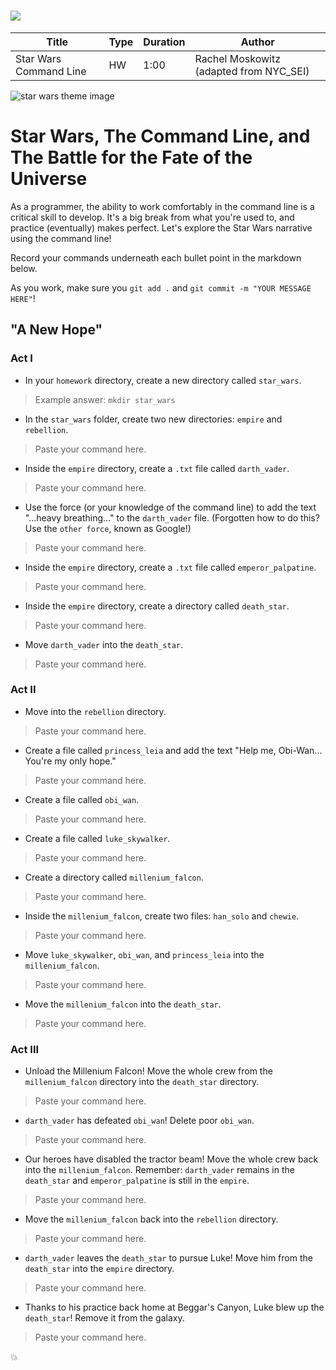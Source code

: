 # ![](https://ga-dash.s3.amazonaws.com/production/assets/logo-9f88ae6c9c3871690e33280fcf557f33.png)

| Title | Type | Duration | Author |
| -- | -- | -- | -- |
| Star Wars Command Line | HW | 1:00 | Rachel Moskowitz (adapted from NYC_SEI) |


![star wars theme image](https://i.ytimg.com/vi/SBW95uQM45U/hqdefault.jpg)

# Star Wars, The Command Line, and The Battle for the Fate of the Universe

As a programmer, the ability to work comfortably in the command line is a critical skill to develop. It's a big break from what you're used to, and practice (eventually) makes perfect. Let's explore the Star Wars narrative using the command line!

Record your commands underneath each bullet point in the markdown below.

As you work, make sure you `git add .` and `git commit -m "YOUR MESSAGE HERE"`!

## "A New Hope"
### Act I

* In your `homework` directory, create a new directory called `star_wars`.

> Example answer: `mkdir star_wars`

* In the `star_wars` folder, create two new directories: `empire` and `rebellion`.
> Paste your command here.

* Inside the `empire` directory, create a `.txt` file called `darth_vader`.
> Paste your command here.

* Use the force (or your knowledge of the command line) to add the text "...heavy breathing..." to the `darth_vader` file. (Forgotten how to do this? Use the `other force`, known as Google!)
> Paste your command here.

* Inside the `empire` directory, create a `.txt` file called `emperor_palpatine`.
> Paste your command here.

* Inside the `empire` directory, create a directory called `death_star`.
> Paste your command here.

* Move `darth_vader` into the `death_star`.
> Paste your command here.

### Act II

* Move into the `rebellion` directory.
> Paste your command here.

* Create a file called `princess_leia` and add the text "Help me, Obi-Wan... You're my only hope."
> Paste your command here.

* Create a file called `obi_wan`.
> Paste your command here.

* Create a file called `luke_skywalker`.
> Paste your command here.

* Create a directory called `millenium_falcon`.
> Paste your command here.

* Inside the `millenium_falcon`, create two files: `han_solo` and `chewie`.
> Paste your command here.

* Move `luke_skywalker`, `obi_wan`, and `princess_leia` into the `millenium_falcon`.
> Paste your command here.

* Move the `millenium_falcon` into the `death_star`.
> Paste your command here.

### Act III

* Unload the Millenium Falcon! Move the whole crew from the `millenium_falcon` directory into the `death_star` directory.
> Paste your command here.

* `darth_vader` has defeated `obi_wan`! Delete poor `obi_wan`.
> Paste your command here.

* Our heroes have disabled the tractor beam! Move the whole crew back into the `millenium_falcon`. Remember: `darth_vader` remains in the `death_star` and `emperor_palpatine` is still in the `empire`.
> Paste your command here.

* Move the `millenium_falcon` back into the `rebellion` directory.
> Paste your command here.

* `darth_vader` leaves the `death_star` to pursue Luke! Move him from the `death_star` into the `empire` directory.
> Paste your command here.

* Thanks to his practice back home at Beggar's Canyon, Luke blew up the `death_star`! Remove it from the galaxy.
> Paste your command here.

 :boom:
